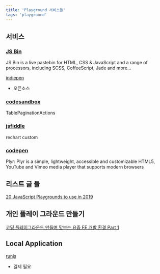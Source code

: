 ```yaml
---
title: 'Playground 서비스들'
tags: 'playground'
---
```


## 서비스

### [JS Bin](https://jsbin.com/?html,output)

JS Bin is a live pastebin for HTML, CSS & JavaScript and a range of processors, including SCSS, CoffeeScript, Jade and more...

[indiepen](https://indiepen.tech/)

-   오픈소스

### [codesandbox](https://codesandbox.io/dashboard/home)

TablePaginationActions

### [jsfiddle](https://jsfiddle.net/user/fiddles/all/)

rechart custom

### [codepen](https://codepen.io/dashboard/)

Plyr: Plyr is a simple, lightweight, accessible and customizable HTML5, YouTube and Vimeo media player that supports modern browsers

## 리스트 글 들

[20 JavaScript Playgrounds to use in 2019](https://dev.to/xiaoluoboding/20-javascript-playgrounds-to-use-in-2019-455c)

## 개인 플레이 그라운드 만들기

[코딩 플레이그라운드 만들며 맛보는 요즘 FE 개발 환경 Part 1](https://blog.shiren.dev/2021-02-15/?fbclid=IwAR1G-pQHoxRYxSbMrN6E2ikZ9t0haqsNbhUrrQUPqJIlSUr_mQvC1o2stpY)

## Local Application

[runjs](https://runjs.app)

-   결제 필요
